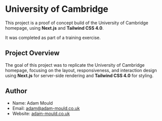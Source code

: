 # University of Cambridge

This project is a proof of concept build of the University of Cambridge homepage, using **Next.js** and **Tailwind CSS 4.0**.

It was completed as part of a training exercise.

## Project Overview

The goal of this project was to replicate the University of Cambridge homepage, focusing on the layout, responsiveness, and interaction design using **Next.js** for server-side rendering and **Tailwind CSS 4.0** for styling.

## Author

- Name: Adam Mould
- Email: [adam@adam-mould.co.uk](mailto:adam@adam-mould.co.uk)
- Website: [adam-mould.co.uk](https://adam-mould.co.uk)
